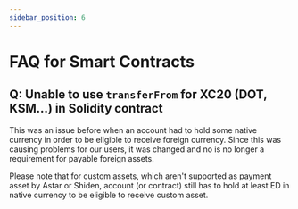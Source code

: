 ```yaml
---
sidebar_position: 6
---
```


# FAQ for Smart Contracts

## Q: Unable to use `transferFrom` for XC20 (DOT, KSM...) in Solidity contract

This was an issue before when an account had to hold some native currency in order to be eligible to receive foreign currency.
Since this was causing problems for our users, it was changed and no is no longer a requirement for payable foreign assets.

Please note that for custom assets, which aren't supported as payment asset by Astar or Shiden, account (or contract) still has
to hold at least ED in native currency to be eligible to receive custom asset.

